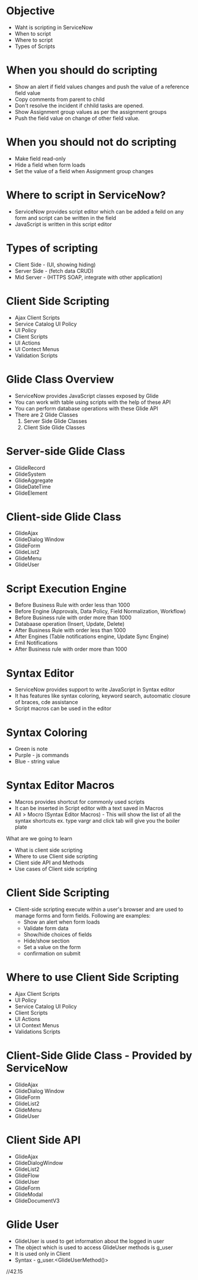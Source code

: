 # Objective
- Waht is scripting in ServiceNow
- When to script
- Where to script
- Types of Scripts

# When you should do scripting
- Show an alert if field values changes and push the value of a reference field value
- Copy comments from parent to child
- Don't resolve the incident if chhild tasks are opened.
- Show Assignment group values as per the assignment groups
- Push the field value on change of other field value. 

# When you should not do scripting
- Make field read-only
- Hide a field when form loads
- Set the value of a field when Assignment group changes

# Where  to script in ServiceNow?
- ServiceNow provides script editor which can be added a feild on any form and script can be written in the field
- JavaScript is written in this script editor

# Types of scripting
- Client Side - (UI, showing hiding)
- Server Side - (fetch data CRUD) 
- Mid Server - (HTTPS SOAP, integrate with other application)

# Client Side Scripting
- Ajax Client Scripts
- Service Catalog UI Policy
- UI Policy
- Client Scripts
- UI Actions
- UI Contect Menus
- Validation Scripts

# Glide Class Overview
- ServiceNow provides JavaScript classes exposed by Glide
- You can work with table using scripts with the help of these API
- You can perform database operations with these Glide API
- There are 2 Glide Classes
    1. Server Side Glide Classes
    2. Client Side Glide Classes

# Server-side Glide Class
- GlideRecord
- GlideSystem
- GlideAggregate
- GlideDateTime
- GlideElement

# Client-side Glide Class
- GlideAjax
- GlideDialog Window
- GlideForm
- GlideList2
- GlideMenu
- GlideUser

# Script Execution Engine
- Before Business Rule with order less than 1000
- Before Engine (Approvals, Data Policy, Field Normalization, Workflow)
- Before Business rule with order more than 1000
- Databaase operation (Insert, Update, Delete)
- After Business Rule with order less than 1000
- After Engines (Table notifications engine, Update Sync Engine)
- Emil Notifications
- After Business rule with order more than 1000

# Syntax Editor
- ServiceNow provides support to write JavaScript in Syntax editor
- It has features like syntax coloring, keyword search, autoomatic closure of braces, cde assistance
- Script macros can be used in the editor

# Syntax Coloring
- Green is note
- Purple - js commands
- Blue - string value

# Syntax Editor Macros
- Macros provides shortcut for commonly used scripts
- It can be inserted in Script editor with a text saved in Macros
- All > Mocro (Syntax Editor Macros) - This will show the list of all the syntax shortcuts ex. type vargr and click tab will give you the boiler plate

What are we going to learn
- What is client side scripting
- Where to use Client side scripting
- Client side API and Methods
- Use cases of Client side scripting

# Client Side Scripting
- Client-side scripting execute within a user's browser and are used to manage forms and form fields. Following are examples:
    - Show an alert when form loads
    - Validate form data
    - Show/hide choices of fields
    - Hide/show section
    - Set a value on the form
    - confirmation on submit

# Where to use Client Side Scripting
- Ajax Client Scripts
- UI Policy
- Service Catalog UI Policy
- Client Scripts
- UI Actions
- UI Context Menus
- Validations Scripts

# Client-Side Glide Class - Provided by ServiceNow
- GlideAjax
- GlideDialog Window
- GlideForm
- GlideList2
- GlideMenu
- GlideUser

# Client Side API
- GlideAjax
- GlideDialogWindow
- GlideList2
- GlideFlow
- GlideUser
- GlideForm
- GlideModal
- GlideDocumentV3

# Glide User
- GlideUser is used to get information about the logged in user
- The object which is used to access GlideUser methods is g_user
- It is used only in Client
- Syntax - g_user.<GlideUserMethod()>

//42.15